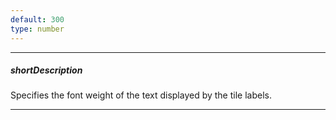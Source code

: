 ```yaml
---
default: 300
type: number
---
```

---
##### shortDescription
Specifies the font weight of the text displayed by the tile labels.

---
